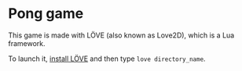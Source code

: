 # Pong game

This game is made with LÖVE (also known as Love2D), which is a Lua framework.

To launch it, [install LÖVE](https://love2d.org/#download) and then type ``love directory_name``.

